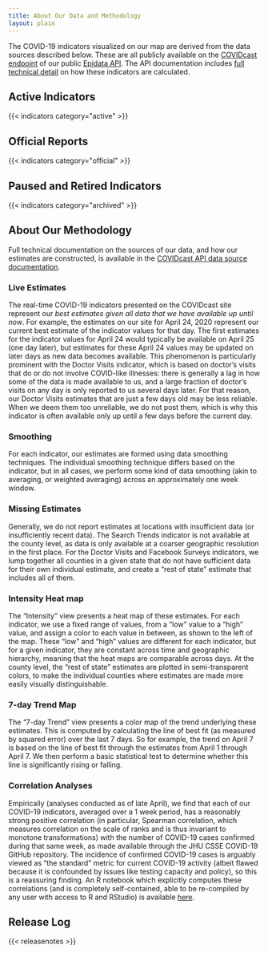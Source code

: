 ```yaml
---
title: About Our Data and Methodology
layout: plain
---
```


The COVID-19 indicators visualized on our map are derived from the data sources described below. These are all publicly available on the [COVIDcast endpoint](https://cmu-delphi.github.io/delphi-epidata/api/covidcast.html) of our public [Epidata API](https://cmu-delphi.github.io/delphi-epidata/api/README.html). The API documentation includes [full technical detail](https://cmu-delphi.github.io/delphi-epidata/api/covidcast_signals.html) on how these indicators are calculated.


## Active Indicators 

{{< indicators category="active" >}}

##  Official Reports 

{{< indicators category="official" >}}

## Paused and Retired Indicators

{{< indicators category="archived" >}}

## About Our Methodology

Full technical documentation on the sources of our data, and how our estimates are constructed, is available in the [COVIDcast API data source documentation](https://cmu-delphi.github.io/delphi-epidata/api/covidcast_signals.html).

### Live Estimates

The real-time COVID-19 indicators presented on the COVIDcast site represent our *best estimates given all data that we have available up until now*.  For example, the estimates on our site for April 24, 2020 represent our current best estimate of the indicator values for that day.  The first estimates for the indicator values for April 24 would typically be available on April 25 (one day later), but estimates for these April 24 values may be updated on later days as new data becomes available.  This phenomenon is particularly prominent with the Doctor Visits indicator, which is based on doctor’s visits that do or do not involve COVID-like illnesses: there is generally a lag in how some of the data is made available to us, and a large fraction of doctor’s visits on any day is only reported to us several days later.  For that reason, our Doctor Visits estimates that are just a few days old may be less reliable. When we deem them too unreliable, we do not post them, which is why this indicator is often available only up until a few days before the current day.

### Smoothing

For each indicator, our estimates are formed using data smoothing techniques.  The individual smoothing technique differs based on the indicator, but in all cases, we perform some kind of data smoothing (akin to averaging, or weighted averaging) across an approximately one week window.  


### Missing Estimates

Generally, we do not report estimates at locations with insufficient data (or insufficiently recent data).  The Search Trends indicator is not available at the county level, as data is only available at a coarser geographic resolution in the first place.  For the Doctor Visits and Facebook Surveys indicators, we lump together all counties in a given state that do not have sufficient data for their own individual estimate, and create a “rest of state” estimate that includes all of them.


### Intensity Heat map

The “Intensity” view presents a heat map of these estimates.  For each indicator, we use a fixed range of values, from a “low” value to a “high” value, and assign a color to each value in between, as shown to the left of the map.  These “low” and “high” values are different for each indicator, but for a given indicator, they are constant across time and geographic hierarchy, meaning that the heat maps are comparable across days.  At the county level, the “rest of state” estimates are plotted in semi-transparent colors, to make the individual counties where estimates are made more easily visually distinguishable.

### 7-day Trend Map

The “7-day Trend” view presents a color map of the trend underlying these estimates.  This is computed by calculating the line of best fit (as measured by squared error) over the last 7 days.  So for example, the trend on April 7 is based on the line of best fit through the estimates from April 1 through April 7.  We then perform a basic statistical test to determine whether this line is significantly rising or falling.  


### Correlation Analyses

Empirically (analyses conducted as of late April), we find that each of our COVID-19 indicators, averaged over a 1 week period, has a reasonably strong positive correlation (in particular, Spearman correlation, which measures correlation on the scale of ranks and is thus invariant to monotone transformations) with the number of COVID-19 cases confirmed during that same week, as made available through the JHU CSSE COVID-19 GitHub repository.  The incidence of confirmed COVID-19 cases is arguably viewed as “the standard” metric for current COVID-19 activity (albeit flawed because it is confounded by issues like testing capacity and policy), so this is a reassuring finding.  An R notebook which explicitly computes these correlations (and is completely self-contained, able to be re-compiled by any user with access to R and RStudio) is available [here](https://cmu-delphi.github.io/covidcast/R-notebooks/signal_correlations.html).  


## Release Log

{{< releasenotes >}}